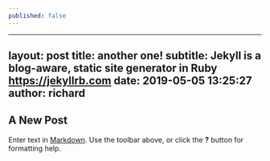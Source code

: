```yaml
---
published: false
---
```

---
layout: post
title: another one!
subtitle: Jekyll is a blog-aware, static site generator in Ruby https://jekyllrb.com
date: 2019-05-05 13:25:27
author: richard
---
## A New Post

Enter text in [Markdown](http://daringfireball.net/projects/markdown/). Use the toolbar above, or click the **?** button for formatting help.
